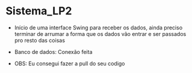 # Sistema_LP2

- Início de uma interface Swing para receber os dados, ainda preciso terminar de arrumar a forma que os dados vão entrar e ser passados pro resto das coisas

- Banco de dados: Conexão feita

- OBS: Eu consegui fazer a pull do seu codigo 
